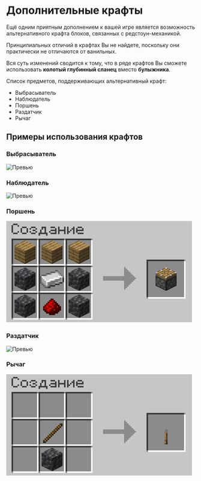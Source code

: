 # Дополнительные крафты

Ещё одним приятным дополнением к вашей игре является возможность альтернативного крафта блоков, связанных с редстоун-механикой.

Принципиальных отличий в крафтах Вы не найдете, поскольку они практически не отличаются от ванильных.

Вся суть изменений сводится к тому, что в ряде крафтов Вы сможете использовать **колотый глубинный сланец** вместо **булыжника**.

Список предметов, поддерживающих альтернативный крафт:

- Выбрасыватель
- Наблюдатель
- Поршень
- Раздатчик
- Рычаг

## Примеры использования крафтов

### Выбрасыватель

![Превью](/img/craft-redstone-blocks-from-deepslate/droppper.png.gif)

### Наблюдатель

![Превью](/img/craft-redstone-blocks-from-deepslate/observer.png.gif)

### Поршень

![Превью](/img/craft-redstone-blocks-from-deepslate/piston.png)

### Раздатчик

![Превью](/img/craft-redstone-blocks-from-deepslate/dispencer.png)

### Рычаг

![Превью](/img/craft-redstone-blocks-from-deepslate/lever.png)